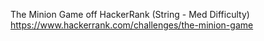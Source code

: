 The Minion Game off HackerRank (String - Med Difficulty)
https://www.hackerrank.com/challenges/the-minion-game
